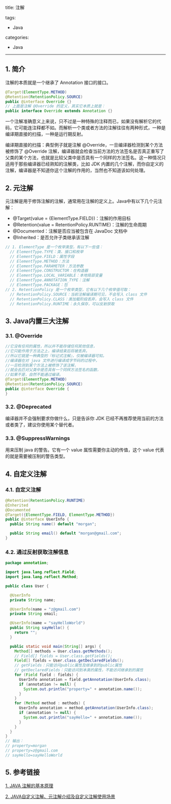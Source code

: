 title: 注解

tags:
  - Java

categories:
  - Java

---
## 1. 简介
注解的本质就是一个继承了 Annotation 接口的接口。
```Java
@Target(ElementType.METHOD)
@Retention(RetentionPolicy.SOURCE)
public @interface Override {}
// 上面是注解 @Override 的定义，其实它本质上就是：
public interface Override extends Annotation {}
```
一个注解准确意义上来说，只不过是一种特殊的注释而已，如果没有解析它的代码，它可能连注释都不如。而解析一个类或者方法的注解往往有两种形式，一种是编译期直接的扫描，一种是运行期反射。

编译期直接的扫描：典型例子就是注解 @Override，一旦编译器检测到某个方法被修饰了 @Override 注解，编译器就会检查当前方法的方法签名是否真正重写了父类的某个方法，也就是比较父类中是否具有一个同样的方法签名。这一种情况只适用于那些编译器已经熟知的注解类，比如 JDK 内置的几个注解，而你自定义的注解，编译器是不知道你这个注解的作用的，当然也不知道该如何处理。

## 2. 元注解
元注解是用于修饰注解的注解，通常用在注解的定义上。Java中有以下几个元注解：
- @Target(value = {ElementType.FIELD})：注解的作用目标
- @Retention(value = RetentionPolicy.RUNTIME)：注解的生命周期
- @Documented：注解是否应当被包含在 JavaDoc 文档中
- @Inherited：是否允许子类继承该注解

```java
// 1. ElementType 是一个枚举类型，有以下一些值：
  // ElementType.TYPE：类、接口和枚举
  // ElementType.FIELD：属性字段
  // ElementType.METHOD：方法
  // ElementType.PARAMETER：方法参数
  // ElementType.CONSTRUCTOR：在构造器
  // ElementType.LOCAL_VARIABLE：本地局部变量
  // ElementType.ANNOTATION_TYPE：注解
  // ElementType.PACKAGE：包
// 2. RetentionPolicy 是一个枚举类型，它有以下几个枚举值可取：
  // RetentionPolicy.SOURCE：当前注解编译期可见，不会写入 class 文件
  // RetentionPolicy.CLASS：类加载阶段丢弃，会写入 class 文件
  // RetentionPolicy.RUNTIME：永久保存，可以反射获取
```

## 3. Java内置三大注解
### 3.1. @Override

```java
//它没有任何的属性，所以并不能存储任何其他信息，
//它只能作用于方法之上，编译结束后将被丢弃。
//所以它就是一种典型的『标记式注解』，仅被编译器可知。
//编译器在对 java 文件进行编译成字节码的过程中，
//一旦检测到某个方法上被修饰了该注解，
//就会去匹对父类中是否具有一个同样方法签名的函数，
//如果不是，自然不能通过编译。
@Target(ElementType.METHOD)
@Retention(RetentionPolicy.SOURCE)
public @interface Override {
}
```
### 3.2. @Deprecated
编译器并不会强制要求你做什么，只是告诉你 JDK 已经不再推荐使用当前的方法或者类了，建议你使用某个替代者。
### 3.3. @SuppressWarnings
用来压制 java 的警告。它有一个 value 属性需要你主动的传值，这个 value 代表的就是需要被压制的警告类型。

## 4. 自定义注解
### 4.1. 自定义注解
```java
@Retention(RetentionPolicy.RUNTIME)
@Inherited
@Documented
@Target({ElementType.FIELD, ElementType.METHOD})
public @interface UserInfo {
  public String name() default "morgan";

  public String email() default "morgan@gmail.com";
}
```
### 4.2. 通过反射获取注解信息
```java
package annotation;

import java.lang.reflect.Field;
import java.lang.reflect.Method;

public class User {

  @UserInfo
  private String name;

  @UserInfo(name = "z@gmail.com")
  private String email;

  @UserInfo(name = "sayHelloWorld")
  public String sayHello() {
    return "";
  }

  public static void main(String[] args) {
    Method[] methods = User.class.getMethods();
    // Field[] fields = User.class.getFields();
    Field[] fields = User.class.getDeclaredFields();
    // getFields：只能访问public属性及继承到的public属性
    // getDeclaredFields：只能访问到本类的属性，不能访问继承到的属性
    for (Field field : fields) {
      UserInfo annotation = field.getAnnotation(UserInfo.class);
      if (annotation != null) {
        System.out.println("property=" + annotation.name());
      }
    }
    for (Method method : methods) {
      UserInfo annotation = method.getAnnotation(UserInfo.class);
      if (annotation != null) {
        System.out.println("sayHello=" + annotation.name());
      }
    }
  }
}
// 输出：
// property=morgan
// property=z@gmail.com
// sayHello=sayHelloWorld
```

## 5. 参考链接
[1. JAVA 注解的基本原理](https://juejin.im/post/5b45bd715188251b3a1db54f)

[2. JAVA自定义注解、元注解介绍及自定义注解使用场景](https://blog.csdn.net/bluuusea/article/details/79996572)
